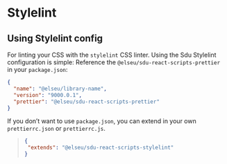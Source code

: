 # Stylelint

## Using Stylelint config

For linting your CSS with the `stylelint` CSS linter. Using the Sdu Stylelint configuration is simple: Reference the `@elseu/sdu-react-scripts-prettier` in your `package.json`:

```json
{
  "name": "@elseu/library-name",
  "version": "9000.0.1",
  "prettier": "@elseu/sdu-react-scripts-prettier"
}
```

If you don’t want to use `package.json`, you can extend in your own `prettierrc.json` or `prettierrc.js`.

> ```json
> {
>  "extends": "@elseu/sdu-react-scripts-stylelint"
> }
> ```
